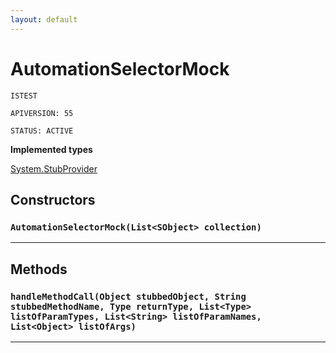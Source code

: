 ```yaml
---
layout: default
---
```

# AutomationSelectorMock

`ISTEST`

`APIVERSION: 55`

`STATUS: ACTIVE`

**Implemented types**

[System.StubProvider](System.StubProvider)

## Constructors
### `AutomationSelectorMock(List<SObject> collection)`
---
## Methods
### `handleMethodCall(Object stubbedObject, String stubbedMethodName, Type returnType, List<Type> listOfParamTypes, List<String> listOfParamNames, List<Object> listOfArgs)`
---
